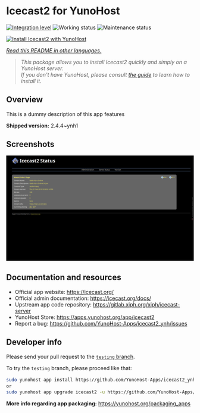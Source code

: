 <!--
N.B.: This README was automatically generated by <https://github.com/YunoHost/apps/tree/master/tools/readme_generator>
It shall NOT be edited by hand.
-->

# Icecast2 for YunoHost

[![Integration level](https://dash.yunohost.org/integration/icecast2.svg)](https://ci-apps.yunohost.org/ci/apps/icecast2/) ![Working status](https://ci-apps.yunohost.org/ci/badges/icecast2.status.svg) ![Maintenance status](https://ci-apps.yunohost.org/ci/badges/icecast2.maintain.svg)

[![Install Icecast2 with YunoHost](https://install-app.yunohost.org/install-with-yunohost.svg)](https://install-app.yunohost.org/?app=icecast2)

*[Read this README in other languages.](./ALL_README.md)*

> *This package allows you to install Icecast2 quickly and simply on a YunoHost server.*  
> *If you don't have YunoHost, please consult [the guide](https://yunohost.org/install) to learn how to install it.*

## Overview

This is a dummy description of this app features


**Shipped version:** 2.4.4~ynh1

## Screenshots

![Screenshot of Icecast2](./doc/screenshots/screenshot.png)

## Documentation and resources

- Official app website: <https://icecast.org/>
- Official admin documentation: <https://icecast.org/docs/>
- Upstream app code repository: <https://gitlab.xiph.org/xiph/icecast-server>
- YunoHost Store: <https://apps.yunohost.org/app/icecast2>
- Report a bug: <https://github.com/YunoHost-Apps/icecast2_ynh/issues>

## Developer info

Please send your pull request to the [`testing` branch](https://github.com/YunoHost-Apps/icecast2_ynh/tree/testing).

To try the `testing` branch, please proceed like that:

```bash
sudo yunohost app install https://github.com/YunoHost-Apps/icecast2_ynh/tree/testing --debug
or
sudo yunohost app upgrade icecast2 -u https://github.com/YunoHost-Apps/icecast2_ynh/tree/testing --debug
```

**More info regarding app packaging:** <https://yunohost.org/packaging_apps>
